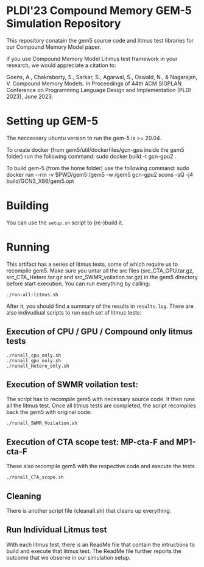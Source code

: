 # PLDI'23 Compound Memory GEM-5 Simulation Repository 

This repository conatain the gem5 source code and litmus test libraries for our Compound Memory Model paper. 

If you use Compound Memory Model Litimus test framework in your research, we would appreciate a citation to: 


Goens, A., Chakraborty, S., Sarkar, S., Agarwal, S., Oswald, N., & Nagarajan, V. Compound Memory Models. In Proceedings of 44th ACM SIGPLAN Conference on Programming Language Design and Implementation (PLDI 2023), June 2023.


# Setting up GEM-5

The neccessary ubuntu version to run the gem-5 is >= 20.04.

To create docker (from gem5/util/dockerfiles/gcn-gpu inside the gem5 folder) run the following command: sudo docker build -t gcn-gpu2 .

To build gem-5 (from the home folder) use the following command:
sudo docker run --rm -v $PWD/gem5:/gem5 -w /gem5 gcn-gpu2 scons -sQ -j4 build/GCN3_X86/gem5.opt


# Building

You can use the `setup.sh` script to (re-)build it.

# Running

This artifact has a series of litmus tests, some of which require us to recompile gem5. Make sure you untar all the src files (src_CTA_GPU.tar.gz, src_CTA_Hetero.tar.gz and src_SWMR_voilation.tar.gz) in the gem5 directory before start execution.  You can run everything by calling:

```
./run-all-litmus.sh
```

After it, you should find a summary of the results in `results.log`.  There are also indivudiual scripts to run each set of litmus tests:

## Execution of CPU / GPU / Compound only litmus tests

```
./runall_cpu_only.sh 
./runall_gpu_only.sh
./runall_Hetero_only.sh
```

## Execution of SWMR voilation test:

The script has to recompile gem5 with necessary source code. It then runs all the litmus test. Once all litmus tests are completed, the script recompiles back the gem5 with original code:

```
./runall_SWMR_Voilation.sh
```


## Execution of CTA scope test: MP-cta-F and MP1-cta-F 

These also recompile gem5 with the respective code and execute the tests.

```
./runall_CTA_scope.sh
```

## Cleaning

There is another script file (cleanall.sh) that cleans up everything.

## Run Individual Litmus test

With each litmus test, there is an ReadMe file that contain the intructions to build and execute that litmus test. The ReadMe file further reports the outcome that we observe in our simulation setup.



